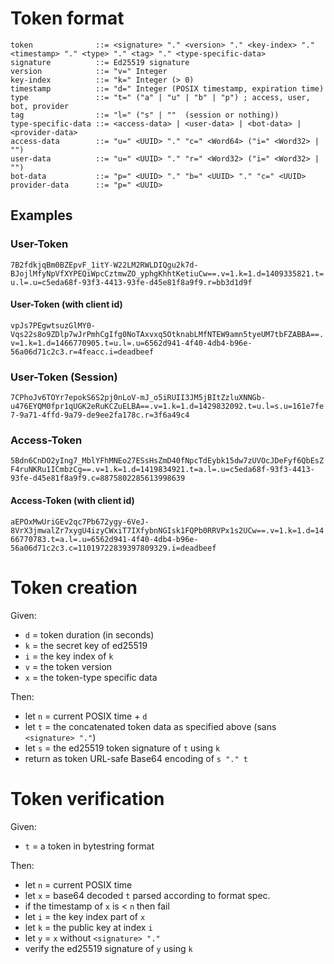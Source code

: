 # Token format

```
token              ::= <signature> "." <version> "." <key-index> "." <timestamp> "." <type> "." <tag> "." <type-specific-data>
signature          ::= Ed25519 signature
version            ::= "v=" Integer
key-index          ::= "k=" Integer (> 0)
timestamp          ::= "d=" Integer (POSIX timestamp, expiration time)
type               ::= "t=" ("a" | "u" | "b" | "p") ; access, user, bot, provider
tag                ::= "l=" ("s" | ""  (session or nothing))
type-specific-data ::= <access-data> | <user-data> | <bot-data> | <provider-data>
access-data        ::= "u=" <UUID> "." "c=" <Word64> ("i=" <Word32> | "")
user-data          ::= "u=" <UUID> "." "r=" <Word32> ("i=" <Word32> | "")
bot-data           ::= "p=" <UUID> "." "b=" <UUID> "." "c=" <UUID>
provider-data      ::= "p=" <UUID>
```

## Examples

### User-Token

`7B2fdkjqBm0BZEpvF_1itY-W22LM2RWLDIQgu2k7d-BJojlMfyNpVfXYPEQiWpcCztmwZO_yphgKhhtKetiuCw==.v=1.k=1.d=1409335821.t=u.l=.u=c5eda68f-93f3-4413-93fe-d45e81f8a9f9.r=bb3d1d9f`

#### User-Token (with client id)

`vpJs7PEgwtsuzGlMY0-Vqs22s8o9ZDlp7wJrPmhCgIfg0NoTAxvxq5OtknabLMfNTEW9amn5tyeUM7tbFZABBA==.v=1.k=1.d=1466770905.t=u.l=.u=6562d941-4f40-4db4-b96e-56a06d71c2c3.r=4feacc.i=deadbeef`

### User-Token (Session)

`7CPhoJv6TOYr7epokS6S2pj0nLoV-mJ_o5iRUII3JM5jBItZzluXNNGb-u476EYQM0fpr1qUGK2eRuKCZuELBA==.v=1.k=1.d=1429832092.t=u.l=s.u=161e7fe7-9a71-4ffd-9a79-de9ee2fa178c.r=3f6a49c4`

### Access-Token

`5Bdn6CnDO2yIng7_MblYFhMNEo27ESsHsZmD40fNpcTdEybk15dw7zUVOcJDeFyf6QbEsZF4ruNKRu1ICmbzCg==.v=1.k=1.d=1419834921.t=a.l=.u=c5eda68f-93f3-4413-93fe-d45e81f8a9f9.c=8875802285613998639`

#### Access-Token (with client id)

`aEPOxMwUriGEv2qc7Pb672ygy-6VeJ-8VrX3jmwalZr7xygU4izyCWxiT7IXfybnNGIsk1FQPb0RRVPx1s2UCw==.v=1.k=1.d=1466770783.t=a.l=.u=6562d941-4f40-4db4-b96e-56a06d71c2c3.c=11019722839397809329.i=deadbeef`

# Token creation

Given:

- `d` = token duration (in seconds)
- `k` = the secret key of ed25519
- `i` = the key index of `k`
- `v` = the token version
- `x` = the token-type specific data

Then:

- let `n` = current POSIX time + `d`
- let `t` = the concatenated token data as specified above (sans `<signature> "."`)
- let `s` = the ed25519 token signature of `t` using `k`
- return as token URL-safe Base64 encoding of `s "." t`

# Token verification

Given:

- `t` = a token in bytestring format

Then:

- let `n` = current POSIX time
- let `x` = base64 decoded `t` parsed according to format spec.
- if the timestamp of `x` is < `n` then fail
- let `i` = the key index part of `x`
- let `k` = the public key at index `i`
- let `y` = `x` without `<signature> "."`
- verify the ed25519 signature of `y` using `k`
